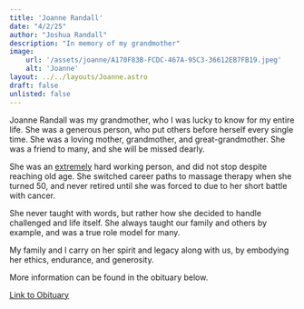 ```yaml
---
title: 'Joanne Randall'
date: "4/2/25"
author: "Joshua Randall"
description: "In memory of my grandmother"
image:
    url: '/assets/joanne/A170F83B-FCDC-467A-95C3-36612EB7FB19.jpeg'
    alt: 'Joanne'
layout: ../../layouts/Joanne.astro
draft: false
unlisted: false
---
```

Joanne Randall was my grandmother, who I was lucky to know for my entire life. She was a generous person, who put others before herself every single time. She was a loving mother, grandmother, and great-grandmother. She was a friend to many, and she will be missed dearly.

She was an <u>extremely</u> hard working person, and did not stop despite reaching old age. She switched career paths to massage therapy when she turned 50, and never retired until she was forced to due to her short battle with cancer.

She never taught with words, but rather how she decided to handle challenged and life itself. She always taught our family and others by example, and was a true role model for many.

My family and I carry on her spirit and legacy along with us, by embodying her ethics, endurance, and generosity.

More information can be found in the obituary below.

<a class=button href="https://www.mitchellfuneral.com/obituaries/joanne-randall">Link to Obituary</a>
